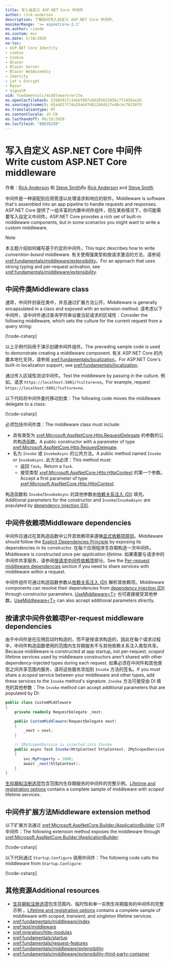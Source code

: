 ```yaml
---
title: 写入自定义 ASP.NET Core 中间件
author: rick-anderson
description: 了解如何写入自定义 ASP.NET Core 中间件。
monikerRange: '>= aspnetcore-2.1'
ms.author: riande
ms.custom: mvc
ms.date: 5/18/2020
no-loc:
- ASP.NET Core Identity
- cookie
- Cookie
- Blazor
- Blazor Server
- Blazor WebAssembly
- Identity
- Let's Encrypt
- Razor
- SignalR
uid: fundamentals/middleware/write
ms.openlocfilehash: 52985917c34ebf007c0d205625956c772456ee2b
ms.sourcegitcommit: 65add17f74a29a647d812b04517e46cbc78258f9
ms.translationtype: HT
ms.contentlocale: zh-CN
ms.lasthandoff: 08/19/2020
ms.locfileid: "88635250"
---
```

# <a name="write-custom-aspnet-core-middleware"></a><span data-ttu-id="ce0fa-103">写入自定义 ASP.NET Core 中间件</span><span class="sxs-lookup"><span data-stu-id="ce0fa-103">Write custom ASP.NET Core middleware</span></span>

<span data-ttu-id="ce0fa-104">作者：[Rick Anderson](https://twitter.com/RickAndMSFT) 和 [Steve Smith](https://ardalis.com/)</span><span class="sxs-lookup"><span data-stu-id="ce0fa-104">By [Rick Anderson](https://twitter.com/RickAndMSFT) and [Steve Smith](https://ardalis.com/)</span></span>

<span data-ttu-id="ce0fa-105">中间件是一种装配到应用管道以处理请求和响应的软件。</span><span class="sxs-lookup"><span data-stu-id="ce0fa-105">Middleware is software that's assembled into an app pipeline to handle requests and responses.</span></span> <span data-ttu-id="ce0fa-106">ASP.NET Core 提供了一组丰富的内置中间件组件，但在某些情况下，你可能需要写入自定义中间件。</span><span class="sxs-lookup"><span data-stu-id="ce0fa-106">ASP.NET Core provides a rich set of built-in middleware components, but in some scenarios you might want to write a custom middleware.</span></span>

> [!NOTE]
> <span data-ttu-id="ce0fa-107">本主题介绍如何编写基于约定的中间件。</span><span class="sxs-lookup"><span data-stu-id="ce0fa-107">This topic describes how to write *convention-based* middleware.</span></span> <span data-ttu-id="ce0fa-108">有关使用强类型和按请求激活的方法，请参阅 <xref:fundamentals/middleware/extensibility>。</span><span class="sxs-lookup"><span data-stu-id="ce0fa-108">For an approach that uses strong typing and per-request activation, see <xref:fundamentals/middleware/extensibility>.</span></span>

## <a name="middleware-class"></a><span data-ttu-id="ce0fa-109">中间件类</span><span class="sxs-lookup"><span data-stu-id="ce0fa-109">Middleware class</span></span>

<span data-ttu-id="ce0fa-110">通常，中间件封装在类中，并且通过扩展方法公开。</span><span class="sxs-lookup"><span data-stu-id="ce0fa-110">Middleware is generally encapsulated in a class and exposed with an extension method.</span></span> <span data-ttu-id="ce0fa-111">请考虑以下中间件，该中间件通过查询字符串设置当前请求的区域性：</span><span class="sxs-lookup"><span data-stu-id="ce0fa-111">Consider the following middleware, which sets the culture for the current request from a query string:</span></span>

[!code-csharp[](write/snapshot/StartupCulture.cs)]

<span data-ttu-id="ce0fa-112">以上示例代码用于演示创建中间件组件。</span><span class="sxs-lookup"><span data-stu-id="ce0fa-112">The preceding sample code is used to demonstrate creating a middleware component.</span></span> <span data-ttu-id="ce0fa-113">有关 ASP.NET Core 的内置本地化支持，请参阅 <xref:fundamentals/localization>。</span><span class="sxs-lookup"><span data-stu-id="ce0fa-113">For ASP.NET Core's built-in localization support, see <xref:fundamentals/localization>.</span></span>

<span data-ttu-id="ce0fa-114">通过传入区域性测试中间件。</span><span class="sxs-lookup"><span data-stu-id="ce0fa-114">Test the middleware by passing in the culture.</span></span> <span data-ttu-id="ce0fa-115">例如，请求 `https://localhost:5001/?culture=no`。</span><span class="sxs-lookup"><span data-stu-id="ce0fa-115">For example, request `https://localhost:5001/?culture=no`.</span></span>

<span data-ttu-id="ce0fa-116">以下代码将中间件委托移动到类：</span><span class="sxs-lookup"><span data-stu-id="ce0fa-116">The following code moves the middleware delegate to a class:</span></span>

[!code-csharp[](write/snapshot/RequestCultureMiddleware.cs)]

<span data-ttu-id="ce0fa-117">必须包括中间件类：</span><span class="sxs-lookup"><span data-stu-id="ce0fa-117">The middleware class must include:</span></span>

* <span data-ttu-id="ce0fa-118">具有类型为 <xref:Microsoft.AspNetCore.Http.RequestDelegate> 的参数的公共构造函数。</span><span class="sxs-lookup"><span data-stu-id="ce0fa-118">A public constructor with a parameter of type <xref:Microsoft.AspNetCore.Http.RequestDelegate>.</span></span>
* <span data-ttu-id="ce0fa-119">名为 `Invoke` 或 `InvokeAsync` 的公共方法。</span><span class="sxs-lookup"><span data-stu-id="ce0fa-119">A public method named `Invoke` or `InvokeAsync`.</span></span> <span data-ttu-id="ce0fa-120">此方法必须：</span><span class="sxs-lookup"><span data-stu-id="ce0fa-120">This method must:</span></span>
  * <span data-ttu-id="ce0fa-121">返回 `Task`。</span><span class="sxs-lookup"><span data-stu-id="ce0fa-121">Return a `Task`.</span></span>
  * <span data-ttu-id="ce0fa-122">接受类型 <xref:Microsoft.AspNetCore.Http.HttpContext> 的第一个参数。</span><span class="sxs-lookup"><span data-stu-id="ce0fa-122">Accept a first parameter of type <xref:Microsoft.AspNetCore.Http.HttpContext>.</span></span>
  
<span data-ttu-id="ce0fa-123">构造函数和 `Invoke`/`InvokeAsync` 的其他参数由[依赖关系注入 (DI)](xref:fundamentals/dependency-injection) 填充。</span><span class="sxs-lookup"><span data-stu-id="ce0fa-123">Additional parameters for the constructor and `Invoke`/`InvokeAsync` are populated by [dependency injection (DI)](xref:fundamentals/dependency-injection).</span></span>

## <a name="middleware-dependencies"></a><span data-ttu-id="ce0fa-124">中间件依赖项</span><span class="sxs-lookup"><span data-stu-id="ce0fa-124">Middleware dependencies</span></span>

<span data-ttu-id="ce0fa-125">中间件应通过在其构造函数中公开其依赖项来遵循[显式依赖项原则](/dotnet/standard/modern-web-apps-azure-architecture/architectural-principles#explicit-dependencies)。</span><span class="sxs-lookup"><span data-stu-id="ce0fa-125">Middleware should follow the [Explicit Dependencies Principle](/dotnet/standard/modern-web-apps-azure-architecture/architectural-principles#explicit-dependencies) by exposing its dependencies in its constructor.</span></span> <span data-ttu-id="ce0fa-126">在每个应用程序生存期构造一次中间件。</span><span class="sxs-lookup"><span data-stu-id="ce0fa-126">Middleware is constructed once per *application lifetime*.</span></span> <span data-ttu-id="ce0fa-127">如果需要与请求中的中间件共享服务，请参阅[按请求中间件依赖项](#per-request-middleware-dependencies)部分。</span><span class="sxs-lookup"><span data-stu-id="ce0fa-127">See the [Per-request middleware dependencies](#per-request-middleware-dependencies) section if you need to share services with middleware within a request.</span></span>

<span data-ttu-id="ce0fa-128">中间件组件可通过构造函数参数从[依赖关系注入 (DI)](xref:fundamentals/dependency-injection) 解析其依赖项。</span><span class="sxs-lookup"><span data-stu-id="ce0fa-128">Middleware components can resolve their dependencies from [dependency injection (DI)](xref:fundamentals/dependency-injection) through constructor parameters.</span></span> <span data-ttu-id="ce0fa-129">[UseMiddleware&lt;T&gt;](/dotnet/api/microsoft.aspnetcore.builder.usemiddlewareextensions.usemiddleware#Microsoft_AspNetCore_Builder_UseMiddlewareExtensions_UseMiddleware_Microsoft_AspNetCore_Builder_IApplicationBuilder_System_Type_System_Object___) 也可直接接受其他参数。</span><span class="sxs-lookup"><span data-stu-id="ce0fa-129">[UseMiddleware&lt;T&gt;](/dotnet/api/microsoft.aspnetcore.builder.usemiddlewareextensions.usemiddleware#Microsoft_AspNetCore_Builder_UseMiddlewareExtensions_UseMiddleware_Microsoft_AspNetCore_Builder_IApplicationBuilder_System_Type_System_Object___) can also accept additional parameters directly.</span></span>

## <a name="per-request-middleware-dependencies"></a><span data-ttu-id="ce0fa-130">按请求中间件依赖项</span><span class="sxs-lookup"><span data-stu-id="ce0fa-130">Per-request middleware dependencies</span></span>

<span data-ttu-id="ce0fa-131">由于中间件是在应用启动时构造的，而不是按请求构造的，因此在每个请求过程中，中间件构造函数使用的范围内生存期服务不与其他依赖关系注入类型共享。</span><span class="sxs-lookup"><span data-stu-id="ce0fa-131">Because middleware is constructed at app startup, not per-request, *scoped* lifetime services used by middleware constructors aren't shared with other dependency-injected types during each request.</span></span> <span data-ttu-id="ce0fa-132">如果必须在中间件和其他类型之间共享范围内服务，请将这些服务添加到 `Invoke` 方法的签名。</span><span class="sxs-lookup"><span data-stu-id="ce0fa-132">If you must share a *scoped* service between your middleware and other types, add these services to the `Invoke` method's signature.</span></span> <span data-ttu-id="ce0fa-133">`Invoke` 方法可接受由 DI 填充的其他参数：</span><span class="sxs-lookup"><span data-stu-id="ce0fa-133">The `Invoke` method can accept additional parameters that are populated by DI:</span></span>

```csharp
public class CustomMiddleware
{
    private readonly RequestDelegate _next;

    public CustomMiddleware(RequestDelegate next)
    {
        _next = next;
    }

    // IMyScopedService is injected into Invoke
    public async Task Invoke(HttpContext httpContext, IMyScopedService svc)
    {
        svc.MyProperty = 1000;
        await _next(httpContext);
    }
}
```

<span data-ttu-id="ce0fa-134">[生存期和注册选项](xref:fundamentals/dependency-injection#lifetime-and-registration-options)包含范围内生存期服务的中间件的完整示例。</span><span class="sxs-lookup"><span data-stu-id="ce0fa-134">[Lifetime and registration options](xref:fundamentals/dependency-injection#lifetime-and-registration-options) contains a complete sample of middleware with *scoped* lifetime services.</span></span>

## <a name="middleware-extension-method"></a><span data-ttu-id="ce0fa-135">中间件扩展方法</span><span class="sxs-lookup"><span data-stu-id="ce0fa-135">Middleware extension method</span></span>

<span data-ttu-id="ce0fa-136">以下扩展方法通过 <xref:Microsoft.AspNetCore.Builder.IApplicationBuilder> 公开中间件：</span><span class="sxs-lookup"><span data-stu-id="ce0fa-136">The following extension method exposes the middleware through <xref:Microsoft.AspNetCore.Builder.IApplicationBuilder>:</span></span>

[!code-csharp[](write/snapshot/RequestCultureMiddlewareExtensions.cs)]

<span data-ttu-id="ce0fa-137">以下代码通过 `Startup.Configure` 调用中间件：</span><span class="sxs-lookup"><span data-stu-id="ce0fa-137">The following code calls the middleware from `Startup.Configure`:</span></span>

[!code-csharp[](write/snapshot/Startup.cs?highlight=5)]

## <a name="additional-resources"></a><span data-ttu-id="ce0fa-138">其他资源</span><span class="sxs-lookup"><span data-stu-id="ce0fa-138">Additional resources</span></span>

* <span data-ttu-id="ce0fa-139">[生存期和注册选项](xref:fundamentals/dependency-injection#lifetime-and-registration-options)包含范围内、临时性和单一实例生存期服务的中间件的完整示例  。</span><span class="sxs-lookup"><span data-stu-id="ce0fa-139">[Lifetime and registration options](xref:fundamentals/dependency-injection#lifetime-and-registration-options) contains a complete sample of middleware with *scoped*, *transient*, and *singleton* lifetime services.</span></span>
* <xref:fundamentals/middleware/index>
* <xref:test/middleware>
* <xref:migration/http-modules>
* <xref:fundamentals/startup>
* <xref:fundamentals/request-features>
* <xref:fundamentals/middleware/extensibility>
* <xref:fundamentals/middleware/extensibility-third-party-container>
